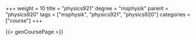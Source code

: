 +++
weight = 10
title = "physics921"
degree = "msphysik"
parent = "physics920"
tags = ["msphysik", "physics921", "physics920"]
categories = ["course"]
+++

{{< genCoursePage >}}
